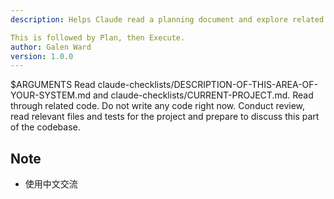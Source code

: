 ```yaml
---
description: Helps Claude read a planning document and explore related files to get familiar with a topic. Asking Claude to prepare to discuss seems to work better than asking it to prepare to do specific work.

This is followed by Plan, then Execute.
author: Galen Ward
version: 1.0.0
---
```


$ARGUMENTS
Read claude-checklists/DESCRIPTION-OF-THIS-AREA-OF-YOUR-SYSTEM.md and claude-checklists/CURRENT-PROJECT.md.
Read through related code.
Do not write any code right now. 
Conduct review, read relevant files and tests for the project and prepare to discuss this part of the codebase.
## Note
- 使用中文交流
